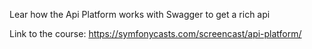 Lear how the Api Platform works with Swagger to get a rich api

Link to the course: https://symfonycasts.com/screencast/api-platform/
